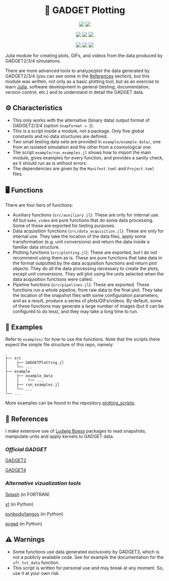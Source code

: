 <div align="center">
    <h1>🌌 GADGET Plotting</h1>
</div>

<p align="center">
    <a href="https://GitHub.com/Ezequiel92/"><img src="http://forthebadge.com/images/badges/built-with-science.svg"></a>
    <a href="https://julialang.org"><img src="https://forthebadge.com/images/badges/made-with-julia.svg"></a>
</p>

<p align="center">
    <a href="https://codecov.io/github/Ezequiel92/GADGETPlotting?branch=main"><img src="https://img.shields.io/codecov/c/github/Ezequiel92/GADGETPlotting?style=flat&logo=Codecov&labelColor=2B2D2F"></a>
    <a href="https://github.com/Ezequiel92/GADGETPlotting/blob/main/LICENSE"><img src="https://img.shields.io/github/workflow/status/Ezequiel92/GADGETPlotting/Continuous%20integration?style=flat&logo=GitHub&labelColor=2B2D2F"></a>
    <a href="https://www.codefactor.io/repository/github/ezequiel92/gadgetplotting"><img src="https://img.shields.io/codefactor/grade/github/ezequiel92/gadgetplotting?style=flat&logo=CodeFactor&labelColor=2B2D2F"></a>
</p>

<p align="center">
    <a href="https://Ezequiel92.github.io/GADGETPlotting/dev"><img src="https://img.shields.io/badge/docs-dev-blue.svg?style=flat&logo=GitBook&labelColor=2B2D2F"></a>
    <a href="https://github.com/Ezequiel92/GADGETPlotting/actions"><img src="https://img.shields.io/github/license/Ezequiel92/GADGETPlotting?style=flat&logo=GNU&labelColor=2B2D2F"></a>
    <a href="https://open.vscode.dev/Ezequiel92/GADGETPlotting"><img src="https://open.vscode.dev/badges/open-in-vscode.svg"></a>
</p>

Julia module for creating plots, GIFs, and videos from the data produced by GADGET2/3/4 simulations.

There are more advanced tools to analyze/plot the data generated by GADGET2/3/4 (you can see some in the [References](https://github.com/Ezequiel92/GADGETPlotting#-references) section), but this module was written, not only as a basic plotting tool, but as an exercise to learn [Julia](https://julialang.org/), software development in general (testing, documentation, version control, etc.) and to understand in detail the GADGET data.

## ⚙️ Characteristics

- This only works with the alternative (binary data) output format of GADGET2/3/4 (option `SnapFormat = 2`).
- This is a script inside a module, not a package. Only five global constants and no data structures are defined.
- Two small testing data sets are provided in `example/example_data/`, one from an isolated simulation and the other from a cosmological one.
- The script `example/run_examples.jl` shows how to import the main module, gives examples for every function, and provides a sanity check, as it should run as is without errors.
- The dependencies are given by the `Manifest.toml` and `Project.toml` files.

## 🖥️ Functions

There are four tiers of functions:

- Auxiliary functions (`src/auxiliary.jl`): These are only for internal use. All but `make_video` are pure functions that do soma data processing. Some of these are exported for testing purposes.
- Data acquisition functions (`src/data_acquisition.jl`): These are only for internal use. They take the location of the data files, apply some transformation (e.g. unit conversions) and return the data inside a familiar data structure.
- Plotting functions (`src/plotting.jl`): These are exported, but I do not recommend using them as is. These are pure functions that take data in the format outputted by the data acquisition functions and return plot objects. They do all the data processing necessary to create the plots, except unit conversions. They will plot using the units selected when the data acquisition functions were called.
- Pipeline functions (`src/pipelines.jl`): These are exported. These functions run a whole pipeline, from raw data to the final plot. They take the location of the snapshot files with some configuration parameters, and as a result, produce a series of plots/GIFs/videos. By default, some of these functions may generate a large number of images (but it can be configured to do less), and they may take a long time to run.

## 📘 Examples

Refer to `examples/` for how to use the functions. Note that the scripts there expect the simple file structure of this repo, namely:

    .
    ├── src
    │    ├── GADGETPlotting.jl 
    │    └── ...
    ├── example  
    │    ├── example_data
    │    │    └── ...
    │    ├── run_examples.jl
    │    └── ...
    └── ...
More examples can be found in the repository [plotting_scripts](https://github.com/Ezequiel92/plotting_scripts).

## 🔗 References

I make extensive use of [Ludwig Boess](https://github.com/LudwigBoess/) packages to read snapshots, manipulate units and apply kernels to GADGET data.

### _Official GADGET_

[GADGET2](https://wwwmpa.mpa-garching.mpg.de/gadget/)

[GADGET4](https://wwwmpa.mpa-garching.mpg.de/gadget4/)

### _Alternative vizualization tools_

[Splash](https://splash-viz.readthedocs.io/en/latest/) (in FORTRAN)

[yt](https://yt-project.org/) (in Python)

[pynbody/tangos](https://pynbody.github.io/) (in Python)

[pygad](https://bitbucket.org/broett/pygad/src/master/) (in Python)

## ⚠️ Warnings

- Some functions use data generated exclusively by GADGET3, which is not a publicly available code. See for example the documentation for the `sfr_txt_data` function.
- This script is written for personal use and may break at any moment. So, use it at your own risk.
